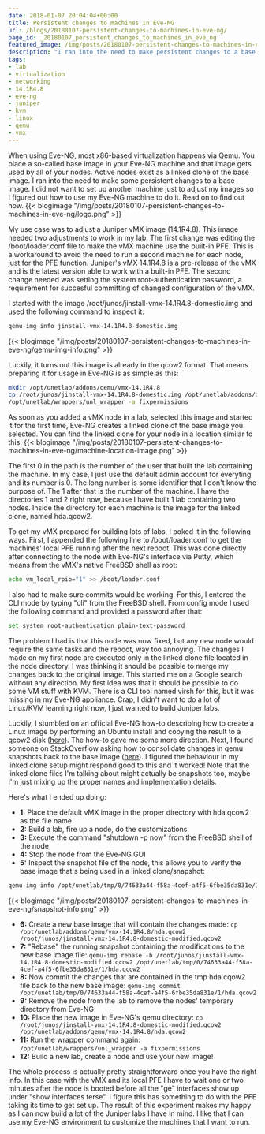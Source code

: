 ```yaml
---
date: 2018-01-07 20:04:04+00:00
title: Persistent changes to machines in Eve-NG
url: /blogs/20180107-persistent-changes-to-machines-in-eve-ng/
page_id: _20180107_persistent_changes_to_machines_in_eve_ng
featured_image: /img/posts/20180107-persistent-changes-to-machines-in-eve-ng/logo.png
description: "I ran into the need to make persistent changes to a base image used in Eve-NG. I figured out how to use the Eve-NG machine itself to make these changes."
tags:
- lab
- virtualization
- networking
- 14.1R4.8
- eve-ng
- juniper
- kvm
- linux
- qemu
- vmx
---
```


When using Eve-NG, most x86-based virtualization happens via Qemu. You place a so-called base image in your Eve-NG machine and that image gets used by all of your nodes. Active nodes exist as a linked clone of the base image. I ran into the need to make some persistent changes to a base image. I did not want to set up another machine just to adjust my images so I figured out how to use my Eve-NG machine to do it. Read on to find out how.
{{< blogimage "/img/posts/20180107-persistent-changes-to-machines-in-eve-ng/logo.png" >}}
<!--more-->
My use case was to adjust a Juniper vMX image (14.1R4.8). This image needed two adjustments to work in my lab. The first change was editing the /boot/loader.conf file to make the vMX machine use the built-in PFE. This is a workaround to avoid the need to run a second machine for each node, just for the PFE function. Juniper's vMX 14.1R4.8 is a pre-release of the vMX and is the latest version able to work with a built-in PFE.
The second change needed was setting the system root-authentication password, a requirement for succesful committing of changed configuration of the vMX.

I started with the image /root/junos/jinstall-vmx-14.1R4.8-domestic.img and used the following command to inspect it:
```bash
qemu-img info jinstall-vmx-14.1R4.8-domestic.img
```
{{< blogimage "/img/posts/20180107-persistent-changes-to-machines-in-eve-ng/qemu-img-info.png" >}}

Luckily, it turns out this image is already in the qcow2 format. That means preparing it for usage in Eve-NG is as simple as this:
```bash
mkdir /opt/unetlab/addons/qemu/vmx-14.1R4.8
cp /root/junos/jinstall-vmx-14.1R4.8-domestic.img /opt/unetlab/addons/qemu/vmx-14.1R4.8/hda.qcow2
/opt/unetlab/wrappers/unl_wrapper -a fixpermissions
```

As soon as you added a vMX node in a lab, selected this image and started it for the first time, Eve-NG creates a linked clone of the base image you selected. You can find the linked clone for your node in a location similar to this:
{{< blogimage "/img/posts/20180107-persistent-changes-to-machines-in-eve-ng/machine-location-image.png" >}}

The first 0 in the path is the number of the user that built the lab containing the machine. In my case, I just use the default admin account for everyting and its number is 0. The long number is some identifier that I don't know the purpose of. The 1 after that is the number of the machine. I have the directories 1 and 2 right now, because I have built 1 lab containing two nodes. Inside the directory for each machine is the image for the linked clone, named hda.qcow2.

To get my vMX prepared for building lots of labs, I poked it in the following ways. First, I appended the following line to /boot/loader.conf to get the machines' local PFE running after the next reboot. This was done directly after connecting to the node with Eve-NG's interface via Putty, which means from the vMX's native FreeBSD shell as root:
```bash
echo vm_local_rpio="1" >> /boot/loader.conf
```

I also had to make sure commits would be working. For this, I entered the CLI mode by typing "cli" from the FreeBSD shell. From config mode I used the following command and provided a password after that:
```bash
set system root-authentication plain-text-password
```

The problem I had is that this node was now fixed, but any new node would require the same tasks and the reboot, way too annoying. The changes I made on my first node are executed only in the linked clone file located in the node directory. I was thinking it should be possible to merge my changes back to the original image. This started me on a Google search without any direction. My first idea was that it should be possible to do some VM stuff with KVM. There is a CLI tool named virsh for this, but it was missing in my Eve-NG appliance. Crap, I didn't want to do a lot of Linux/KVM learning right now, I just wanted to build Juniper labs.

Luckily, I stumbled on an official Eve-NG how-to describing how to create a Linux image by performing an Ubuntu install and copying the result to a qcow2 disk ([here](http://www.eve-ng.net/index.php/documentation/howto-s/106-howto-create-own-linux-image)). The how-to gave me some more direction. Next, I found someone on StackOverflow asking how to consolidate changes in qemu snapshots back to the base image ([here](https://stackoverflow.com/questions/22913384/transforming-qcows2-snapshot-plus-backing-file-into-standalone-image-file)). I figured the behaviour in my linked clone setup might respond good to this and it worked! Note that the linked clone files I'm talking about might actually be snapshots too, maybe I'm just mixing up the proper names and implementation details.

Here's what I ended up doing:

* **1:** Place the default vMX image in the proper directory with hda.qcow2 as the file name
* **2:** Build a lab, fire up a node, do the customizations
* **3:** Execute the command "shutdown -p now" from the FreeBSD shell of the node
* **4:** Stop the node from the Eve-NG GUI
* **5:** Inspect the snapshot file of the node, this allows you to verify the base image that's being used in a linked clone/snapshot:
```bash
qemu-img info /opt/unetlab/tmp/0/74633a44-f58a-4cef-a4f5-6fbe35da831e/1/hda.qcow2
```
{{< blogimage "/img/posts/20180107-persistent-changes-to-machines-in-eve-ng/snapshot-info.png" >}}
* **6:** Create a new base image that will contain the changes made:
`cp /opt/unetlab/addons/qemu/vmx-14.1R4.8/hda.qcow2 /root/junos/jinstall-vmx-14.1R4.8-domestic-modified.qcow2`
* **7:** "Rebase" the running snapshot containing the modifications to the new base image file: 
`qemu-img rebase -b /root/junos/jinstall-vmx-14.1R4.8-domestic-modified.qcow2 /opt/unetlab/tmp/0/74633a44-f58a-4cef-a4f5-6fbe35da831e/1/hda.qcow2`
* **8:** Now commit the changes that are contained in the tmp hda.cqow2 file back to the new base image:
`qemu-img commit /opt/unetlab/tmp/0/74633a44-f58a-4cef-a4f5-6fbe35da831e/1/hda.qcow2`
* **9:** Remove the node from the lab to remove the nodes' temporary directory from Eve-NG
* **10:** Place the new image in Eve-NG's qemu directory:
`cp /root/junos/jinstall-vmx-14.1R4.8-domestic-modified.qcow2 /opt/unetlab/addons/qemu/vmx-14.1R4.8/hda.qcow2`
* **11:** Run the wrapper command again:
`/opt/unetlab/wrappers/unl_wrapper -a fixpermissions`
* **12:** Build a new lab, create a node and use your new image!

The whole process is actually pretty straightforward once you have the right info. In this case with the vMX and its local PFE I have to wait one or two minutes after the node is booted before all the "ge" interfaces show up under "show interfaces terse". I figure this has something to do with the PFE taking its time to get set up. The result of this experiment makes my happy as I can now build a lot of the Juniper labs I have in mind. I like that I can use my Eve-NG environment to customize the machines that I want to run.
